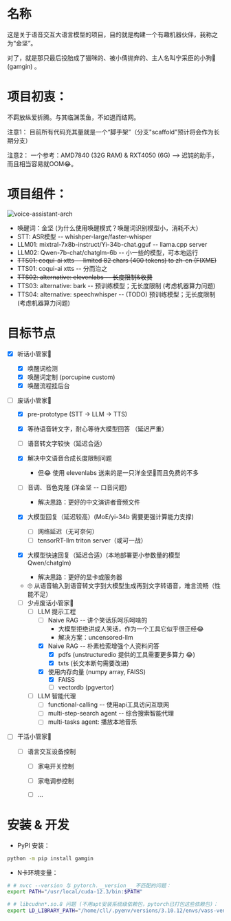 # 名称

这是关于语音交互大语言模型的项目，目的就是构建一个有趣机器伙伴，我称之为“金坚”。

对了，就是那只最后投胎成了猫咪的、被小倩抛弃的、主人名叫宁采臣的小狗🐶 (gamgin) 。


# 项目初衷：

不羁放纵爱折腾。与其临渊羡鱼，不如退而结网。

注意1：
目前所有代码充其量就是一个“脚手架”（分支"scaffold"预计将会作为长期分支）

注意2：
一个参考：AMD7840 (32G RAM) & RXT4050 (6G) --> 迟钝的助手，而且相当容易就OOM😂。


# 项目组件：

![voice-assistant-arch](./images/voice-assistant-arch.png)

- 唤醒词：金坚 (为什么使用唤醒模式？唤醒词识别模型小，消耗不大）
- STT: ASR模型 -- whishper-large/faster-whisper
- LLM01: mixtral-7x8b-instruct/Yi-34b-chat.gguf -- llama.cpp server
- LLM02: Qwen-7b-chat/chatglm-6b -- 小一些的模型，可本地运行
- ~~TTS01: coqui-ai xtts -- limited 82 chars (400 tokens) to zh-cn (FIXME)~~
- TTS01: coqui-ai xtts -- 分而治之
- ~~TTS02: alternative: elevenlabs  -- 长度限制&收费~~
- TTS03: alternative: bark  -- 预训练模型；无长度限制 (考虑机器算力问题)
- TTS04: alternative: speechwhisper  -- (TODO) 预训练模型；无长度限制 (考虑机器算力问题)


# 目标节点
- [x] 听话小管家🐶
    - [x] 唤醒词检测
    - [x] 唤醒词定制 (porcupine custom)
    - [x] 唤醒流程挂后台

- [ ] 废话小管家🐶
    - [x] pre-prototype (STT -> LLM -> TTS)
    - [x] 等待语音转文字，耐心等待大模型回答 （延迟严重）
    - [ ] 语音转文字较快（延迟合适）
    - [x] 解决中文语音合成长度限制问题 
        - 但😂 使用 elevenlabs 送来的是一只洋金坚🐶而且免费的不多

    - [ ] 音调、音色克隆 (洋金坚 -- 口音问题)
        - 解决思路：更好的中文演讲者音频文件

    - [x] 大模型回复（延迟较高）(MoE/yi-34b 需要更强计算能力支撑)
        - [ ] 网络延迟（无可奈何）
        - [ ] tensorRT-llm triton server（或可一战）

    - [x] 大模型快速回复（延迟合适）(本地部署更小参数量的模型 Qwen/chatglm)
        - 解决思路：更好的显卡或服务器

    - 🙄 从语音输入到语音转文字到大模型生成再到文字转语音，难言流畅（性能不足）

    - [ ] 少点废话小管家🐶
        - [ ] LLM 提示工程
            - [ ] Naive RAG -- 讲个笑话乐呵乐呵啥的
                - 大模型拒绝讲成人笑话，作为一个工具它似乎很正经😂
                - 解决方案：uncensored-llm
            - [x] Naive RAG -- 朴素检索增强个人资料问答
                - [x] pdfs (unstructuredio 提供的工具需要更多算力 😂)
                - [x] txts (长文本断句需要改进)
            - [x] 使用内存向量 (numpy array, FAISS)
                - [x] FAISS
                - [ ] vectordb (pgvertor)
        - [ ] LLM 智能代理
            - [ ] functional-calling -- 使用api工具访问互联网
            - [ ] multi-step-search agent -- 综合搜索智能代理
            - [ ] multi-tasks agent: 播放本地音乐

- [ ] 干活小管家🐶
    - [ ] 语言交互设备控制
        - [ ] 家电开关控制
        - [ ] 家电调参控制
        - [ ] ...


# 安装 & 开发

- PyPI 安装：
```sh
python -m pip install gamgin
```

- N卡环境变量：
```sh
# # nvcc --version 与 pytorch.__version__ 不匹配的问题：
export PATH="/usr/local/cuda-12.3/bin:$PATH"

# # libcudnn*.so.8 问题 (不用apt安装系统级依赖包，pytorch已打包这些依赖包)：
export LD_LIBRARY_PATH="/home/cll/.pyenv/versions/3.10.12/envs/vass-venv/lib/python3.10/site-packages/nvidia/cudnn/lib:$LD_LIBRARY_PATH"
```

